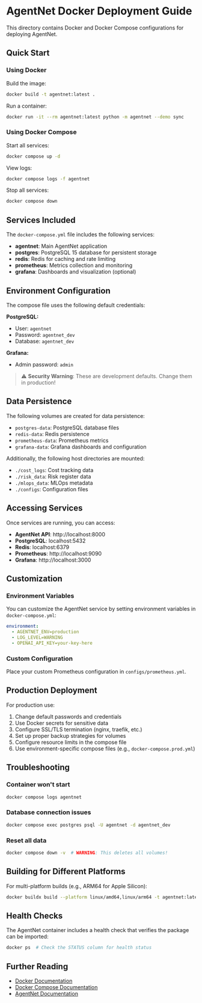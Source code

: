 # AgentNet Docker Deployment Guide

This directory contains Docker and Docker Compose configurations for deploying AgentNet.

## Quick Start

### Using Docker

Build the image:
```bash
docker build -t agentnet:latest .
```

Run a container:
```bash
docker run -it --rm agentnet:latest python -m agentnet --demo sync
```

### Using Docker Compose

Start all services:
```bash
docker compose up -d
```

View logs:
```bash
docker compose logs -f agentnet
```

Stop all services:
```bash
docker compose down
```

## Services Included

The `docker-compose.yml` file includes the following services:

- **agentnet**: Main AgentNet application
- **postgres**: PostgreSQL 15 database for persistent storage
- **redis**: Redis for caching and rate limiting
- **prometheus**: Metrics collection and monitoring
- **grafana**: Dashboards and visualization (optional)

## Environment Configuration

The compose file uses the following default credentials:

**PostgreSQL:**
- User: `agentnet`
- Password: `agentnet_dev`
- Database: `agentnet_dev`

**Grafana:**
- Admin password: `admin`

> ⚠️ **Security Warning**: These are development defaults. Change them in production!

## Data Persistence

The following volumes are created for data persistence:

- `postgres-data`: PostgreSQL database files
- `redis-data`: Redis persistence
- `prometheus-data`: Prometheus metrics
- `grafana-data`: Grafana dashboards and configuration

Additionally, the following host directories are mounted:

- `./cost_logs`: Cost tracking data
- `./risk_data`: Risk register data
- `./mlops_data`: MLOps metadata
- `./configs`: Configuration files

## Accessing Services

Once services are running, you can access:

- **AgentNet API**: http://localhost:8000
- **PostgreSQL**: localhost:5432
- **Redis**: localhost:6379
- **Prometheus**: http://localhost:9090
- **Grafana**: http://localhost:3000

## Customization

### Environment Variables

You can customize the AgentNet service by setting environment variables in `docker-compose.yml`:

```yaml
environment:
  - AGENTNET_ENV=production
  - LOG_LEVEL=WARNING
  - OPENAI_API_KEY=your-key-here
```

### Custom Configuration

Place your custom Prometheus configuration in `configs/prometheus.yml`.

## Production Deployment

For production use:

1. Change default passwords and credentials
2. Use Docker secrets for sensitive data
3. Configure SSL/TLS termination (nginx, traefik, etc.)
4. Set up proper backup strategies for volumes
5. Configure resource limits in the compose file
6. Use environment-specific compose files (e.g., `docker-compose.prod.yml`)

## Troubleshooting

### Container won't start
```bash
docker compose logs agentnet
```

### Database connection issues
```bash
docker compose exec postgres psql -U agentnet -d agentnet_dev
```

### Reset all data
```bash
docker compose down -v  # WARNING: This deletes all volumes!
```

## Building for Different Platforms

For multi-platform builds (e.g., ARM64 for Apple Silicon):

```bash
docker buildx build --platform linux/amd64,linux/arm64 -t agentnet:latest .
```

## Health Checks

The AgentNet container includes a health check that verifies the package can be imported:

```bash
docker ps  # Check the STATUS column for health status
```

## Further Reading

- [Docker Documentation](https://docs.docker.com/)
- [Docker Compose Documentation](https://docs.docker.com/compose/)
- [AgentNet Documentation](../docs/)
